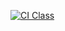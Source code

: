 [![CI Class](https://github.com/guilhermexd11/C214-LAB-CI/actions/workflows/ci.yml/badge.svg)](https://github.com/guilhermexd11/C214-LAB-CI/actions/workflows/ci.yml)